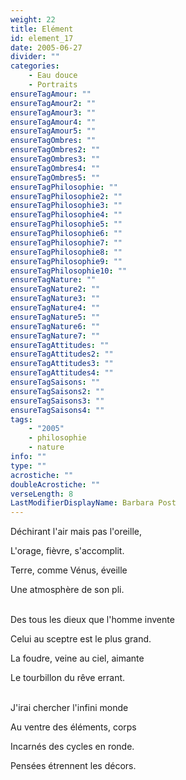 ```yaml
---
weight: 22
title: Elément
id: element_17
date: 2005-06-27
divider: ""
categories:
    - Eau douce
    - Portraits
ensureTagAmour: ""
ensureTagAmour2: ""
ensureTagAmour3: ""
ensureTagAmour4: ""
ensureTagAmour5: ""
ensureTagOmbres: ""
ensureTagOmbres2: ""
ensureTagOmbres3: ""
ensureTagOmbres4: ""
ensureTagOmbres5: ""
ensureTagPhilosophie: ""
ensureTagPhilosophie2: ""
ensureTagPhilosophie3: ""
ensureTagPhilosophie4: ""
ensureTagPhilosophie5: ""
ensureTagPhilosophie6: ""
ensureTagPhilosophie7: ""
ensureTagPhilosophie8: ""
ensureTagPhilosophie9: ""
ensureTagPhilosophie10: ""
ensureTagNature: ""
ensureTagNature2: ""
ensureTagNature3: ""
ensureTagNature4: ""
ensureTagNature5: ""
ensureTagNature6: ""
ensureTagNature7: ""
ensureTagAttitudes: ""
ensureTagAttitudes2: ""
ensureTagAttitudes3: ""
ensureTagAttitudes4: ""
ensureTagSaisons: ""
ensureTagSaisons2: ""
ensureTagSaisons3: ""
ensureTagSaisons4: ""
tags:
    - "2005"
    - philosophie
    - nature
info: ""
type: ""
acrostiche: ""
doubleAcrostiche: ""
verseLength: 8
LastModifierDisplayName: Barbara Post
---
```

Déchirant l'air mais pas l'oreille,

L'orage, fièvre, s'accomplit.

Terre, comme Vénus, éveille

Une atmosphère de son pli.

 \
Des tous les dieux que l'homme invente

Celui au sceptre est le plus grand.

La foudre, veine au ciel, aimante

Le tourbillon du rêve errant.

 \
J'irai chercher l'infini monde

Au ventre des éléments, corps

Incarnés des cycles en ronde.

Pensées étrennent les décors.
